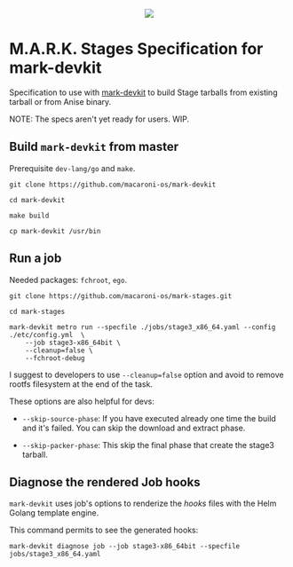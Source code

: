 <p align="center">
  <img src="https://github.com/macaroni-os/macaroni-site/blob/master/site/static/images/logo.png">
</p>

# M.A.R.K. Stages Specification for mark-devkit

Specification to use with [mark-devkit](https://github.com/macaroni-os/mark-devkit/)
to build Stage tarballs from existing tarball or from Anise binary.

NOTE: The specs aren't yet ready for users. WIP.

## Build `mark-devkit` from master

Prerequisite `dev-lang/go` and `make`.

```shell
git clone https://github.com/macaroni-os/mark-devkit

cd mark-devkit

make build

cp mark-devkit /usr/bin
```


## Run a job

Needed packages: `fchroot`, `ego`.

```shell
git clone https://github.com/macaroni-os/mark-stages.git

cd mark-stages

mark-devkit metro run --specfile ./jobs/stage3_x86_64.yaml --config ./etc/config.yml  \
    --job stage3-x86_64bit \
    --cleanup=false \
    --fchroot-debug
```

I suggest to developers to use `--cleanup=false` option and avoid to remove rootfs filesystem
at the end of the task.

These options are also helpful for devs:

* `--skip-source-phase`: If you have executed already one time the build and it's failed. You can
  skip the download and extract phase.

* `--skip-packer-phase`: This skip the final phase that create the stage3 tarball.

## Diagnose the rendered Job hooks

`mark-devkit` uses job's options to renderize the *hooks* files with the Helm Golang template engine.

This command permits to see the generated hooks:

```shell
mark-devkit diagnose job --job stage3-x86_64bit --specfile jobs/stage3_x86_64.yaml
```

